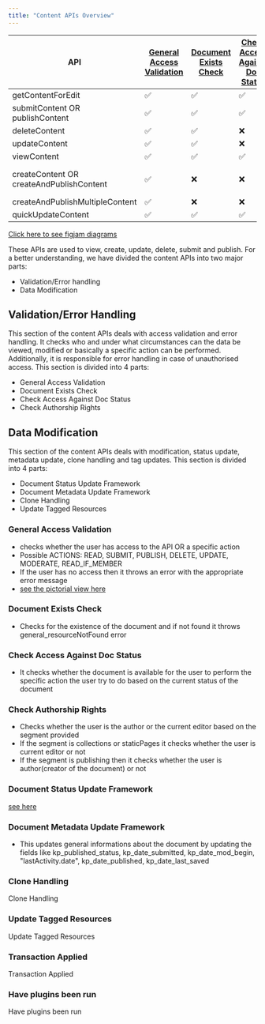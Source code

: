 ```yaml
---
title: "Content APIs Overview"
---
```


| API            | [General Access Validation](#general-access-validation) | [Document Exists Check](#document-exists-check) | [Check Access Against Doc Status](#check-access-against-doc-status) | [Check Authorship Rights](#check-authorship-rights) | [Document Status Update Framework](#document-status-update-framework) | [Document Metadata Update Framework](#document-metadata-update-framework) | [Clone Handling](#clone-handling) | [Update Tagged Resources](#update-tagged-resources) | [Transaction Applied](#transaction-applied) | [Have Plugins Been Run](#have-plugins-been-run) |
|-------------------------|--------------------------|-----------------------|-------------------------------|-------------------------|---------------------------------|----------------------------------|---------------|-------------------------|--------------------|---------------------|
| getContentForEdit            | :white_check_mark:                      | :white_check_mark:                   | :white_check_mark:                           | :white_check_mark:                     | :white_check_mark:                             | :white_check_mark:                              | :white_check_mark:           | :x:                      | :white_check_mark:                | :x:                  |
| submitContent OR publishContent  | :white_check_mark:                      | :white_check_mark:                   | :white_check_mark:                           | :white_check_mark:                     | :white_check_mark:                             | :white_check_mark:                              | :white_check_mark:           | :white_check_mark:                      | :white_check_mark:                | :white_check_mark:                 |
| deleteContent  | :white_check_mark:                      | :white_check_mark:                   | :x:                           | :white_check_mark:                     | :x:                             | :x:                              | :white_check_mark:           | :white_check_mark:                      | :white_check_mark:                | :x:                 |
| updateContent  | :white_check_mark:                      | :white_check_mark:                   | :x:                           | :white_check_mark:                     | :x:                             | :x:                              | :x:          | :x:                      | :white_check_mark:                | :x:                 |
| viewContent  | :white_check_mark:                      | :white_check_mark:                   | :white_check_mark:                           |   :x:                   | :x:                             | :x:                              | :x:          | :x: | :x:                       | :x:                 |
| createContent OR createAndPublishContent  | :white_check_mark:                      | :x:                   | :x:                           |   :x:                   | :white_check_mark:                             | :white_check_mark:                              | :x:          | if action is CREATE_AND_PUBLISH then :white_check_mark: else :x: | :white_check_mark:                       | :white_check_mark:                 |
| createAndPublishMultipleContent  | :white_check_mark:                      | :x:                   | :x:                           |   :x:                   | :x:                             | :white_check_mark:                              | :x:          | :x: | :white_check_mark:                       | :x:                |
| quickUpdateContent  | :white_check_mark:                      | :white_check_mark:                   | :white_check_mark:                           |   :x:                   | :x:                             | :white_check_mark:                              | :x:          | :white_check_mark: | :white_check_mark:                       | :x:                |

[Click here to see figjam diagrams](https://www.figma.com/board/Rb8AvD2z6Dwh29Fmj1e9ot/CONTENT-%26-MODERATION-MASTER?node-id=533-784&t=ia92bAllS8jPrqRl-0)

These APIs are used to view, create, update, delete, submit and publish.
For a better understanding, we have divided the content APIs into two major parts:
* Validation/Error handling
* Data Modification

## Validation/Error Handling
This section of the content APIs deals with access validation and error handling. It checks who and under what circumstances can the data be viewed, modified or basically a specific action can be performed. Additionally, it is responsible for error handling in case of unauthorised access.
This section is divided into 4 parts:
* General Access Validation
* Document Exists Check
* Check Access Against Doc Status
* Check Authorship Rights

## Data Modification
This section of the content APIs deals with modification, status update, metadata update, clone handling and tag updates. This section is divided into 4 parts:
* Document Status Update Framework
* Document Metadata Update Framework
* Clone Handling
* Update Tagged Resources

### General Access Validation
 * checks whether the user has access to the API OR a specific action
 * Possible ACTIONS: READ, SUBMIT, PUBLISH, DELETE, UPDATE, MODERATE, READ_IF_MEMBER
 * If the user has no access then it throws an error with the appropriate error message
 * [see the pictorial view here](https://www.figma.com/board/Rb8AvD2z6Dwh29Fmj1e9ot/CONTENT-%26-MODERATION-MASTER?node-id=514-717&t=tCHU8BchBUATD1X2-0)

### Document Exists Check
 * Checks for the existence of the document and if not found it throws general_resourceNotFound error

### Check Access Against Doc Status
 * It checks whether the document is available for the user to perform the specific action the user try to do based on the current status of the document

### Check Authorship Rights
 * Checks whether the user is the author or the current editor based on the segment provided
 * If the segment is collections or staticPages it checks whether the user is current editor or not
 * If the segment is publishing then it checks whether the user is author(creator of the document) or not

### Document Status Update Framework
[see here](./doc-status-based-action.md)

### Document Metadata Update Framework
 * This updates general informations about the document by updating the fields like kp_published_status, kp_date_submitted, kp_date_mod_begin, "lastActivity.date", kp_date_published, kp_date_last_saved

### Clone Handling
Clone Handling

### Update Tagged Resources
Update Tagged Resources

### Transaction Applied
Transaction Applied

### Have plugins been run
Have plugins been run